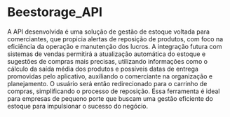 
# Beestorage_API

A API desenvolvida é uma solução de gestão de estoque voltada para comerciantes, que propicia alertas de reposição de produtos, com foco na eficiência da operação e manutenção dos lucros. A integração futura com sistemas de vendas permitirá a atualização automática do estoque e sugestões de compras mais precisas, utilizando informações como o cálculo da saída média dos produtos e possíveis datas de entrega promovidas pelo aplicativo, auxiliando o comerciante na organização e planejamento. O usuário será então redirecionado para o carrinho de compras, simplificando o processo de reposição. Essa ferramenta é ideal para empresas de pequeno porte que buscam uma gestão eficiente do estoque para impulsionar o sucesso do negócio.


